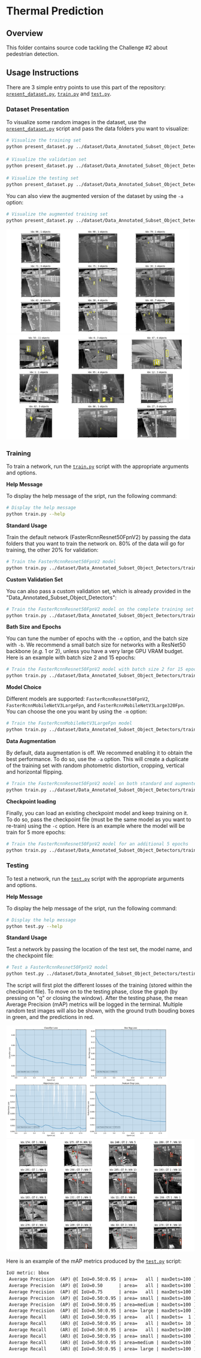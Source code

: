# Thermal Prediction

## Overview

This folder contains source code tackling the Challenge #2 about pedestrian detection.

## Usage Instructions

There are 3 simple entry points to use this part of the repository: 
[`present_dataset.py`](./present_dataset.py), [`train.py`](./train.py) and 
[`test.py`](./test.py).

### Dataset Presentation

To visualize some random images in the dataset, use the 
[`present_dataset.py`](./present_dataset.py) script and pass the data folders you want 
to visualize:

```bash
# Visualize the training set
python present_dataset.py ../dataset/Data_Annotated_Subset_Object_Detectors/training/Feb_Day ../dataset/Data_Annotated_Subset_Object_Detectors/training/Feb_Week/ ../dataset/Data_Annotated_Subset_Object_Detectors/training/Feb_Month/ ../dataset/Data_Annotated_Subset_Object_Detectors/training/Mar_Week/

# Visualize the validation set
python present_dataset.py ../dataset/Data_Annotated_Subset_Object_Detectors/validation

# Visualize the testing set
python present_dataset.py ../dataset/Data_Annotated_Subset_Object_Detectors/testing/Apr_Month ../dataset/Data_Annotated_Subset_Object_Detectors/testing/Aug_Month/ ../dataset/Data_Annotated_Subset_Object_Detectors/testing/Jan_Month/
```

You can also view the augmented version of the dataset by using the `-a` option:

```bash
# Visualize the augmented training set
python present_dataset.py ../dataset/Data_Annotated_Subset_Object_Detectors/training/Feb_Day ../dataset/Data_Annotated_Subset_Object_Detectors/training/Feb_Week/ ../dataset/Data_Annotated_Subset_Object_Detectors/training/Feb_Month/ ../dataset/Data_Annotated_Subset_Object_Detectors/training/Mar_Week/ -a
```

<p float="left">
    <img src="./doc/example_raw_dataset.png" height="280px" alt="Images from raw dataset">
    <img src="./doc/example_augmented_dataset.png" height="280px" alt="Images from augmented dataset">
</p>

### Training

To train a network, run the [`train.py`](./train.py) script with the appropriate 
arguments and options.

**Help Message**

To display the help message of the sript, run the following command:

```bash
# Display the help message
python train.py --help
```

**Standard Usage**

Train the default network (FasterRcnnResnet50FpnV2) by passing the data folders that you
want to train the network on. 80% of the data will go for training, the other 20% for 
validation:

```bash
# Train the FasterRcnnResnet50FpnV2 model
python train.py ../dataset/Data_Annotated_Subset_Object_Detectors/training/Feb_Day ../dataset/Data_Annotated_Subset_Object_Detectors/training/Feb_Week/ ../dataset/Data_Annotated_Subset_Object_Detectors/training/Feb_Month/ ../dataset/Data_Annotated_Subset_Object_Detectors/training/Mar_Week/
```

**Custom Validation Set**

You can also pass a custom validation set, which is already provided in the 
"Data_Annotated_Subset_Object_Detectors":

```bash
# Train the FasterRcnnResnet50FpnV2 model on the complete training set
python train.py ../dataset/Data_Annotated_Subset_Object_Detectors/training/Feb_Day ../dataset/Data_Annotated_Subset_Object_Detectors/training/Feb_Week/ ../dataset/Data_Annotated_Subset_Object_Detectors/training/Feb_Month/ ../dataset/Data_Annotated_Subset_Object_Detectors/training/Mar_Week/ -v ../dataset/Data_Annotated_Subset_Object_Detectors/validation/
```

**Bath Size and Epochs**

You can tune the number of epochs with the `-e` option, and the batch size with `-b`. We
recommend a small batch size for networks with a ResNet50 backbone (*e.g.* 1 or 2),
unless you have a very large GPU VRAM budget. Here is an example with batch size 2 and
15 epochs:

```bash
# Train the FasterRcnnResnet50FpnV2 model with batch size 2 for 15 epochs
python train.py ../dataset/Data_Annotated_Subset_Object_Detectors/training/Feb_Day ../dataset/Data_Annotated_Subset_Object_Detectors/training/Feb_Week/ ../dataset/Data_Annotated_Subset_Object_Detectors/training/Feb_Month/ ../dataset/Data_Annotated_Subset_Object_Detectors/training/Mar_Week/ -v ../dataset/Data_Annotated_Subset_Object_Detectors/validation/ -b 2 -e 15
```

**Model Choice**

Different models are supported: `FasterRcnnResnet50FpnV2`, 
`FasterRcnnMobileNetV3LargeFpn`, and `FasterRcnnMobileNetV3Large320Fpn`. You can choose
the one you want by using the `-m` option:

```bash
# Train the FasterRcnnMobileNetV3LargeFpn model
python train.py ../dataset/Data_Annotated_Subset_Object_Detectors/training/Feb_Day ../dataset/Data_Annotated_Subset_Object_Detectors/training/Feb_Week/ ../dataset/Data_Annotated_Subset_Object_Detectors/training/Feb_Month/ ../dataset/Data_Annotated_Subset_Object_Detectors/training/Mar_Week/ -v ../dataset/Data_Annotated_Subset_Object_Detectors/validation/ -m FasterRcnnMobileNetV3LargeFpn
```

**Data Augmentation**

By default, data augmentation is off. We recommed enabling it to obtain the best 
performance. To do so, use the `-a` option. This will create a duplicate of the training
set with random photometric distortion, cropping, vertical and horizontal flipping.

```bash
# Train the FasterRcnnResnet50FpnV2 model on both standard and augmented datasets
python train.py ../dataset/Data_Annotated_Subset_Object_Detectors/training/Feb_Day ../dataset/Data_Annotated_Subset_Object_Detectors/training/Feb_Week/ ../dataset/Data_Annotated_Subset_Object_Detectors/training/Feb_Month/ ../dataset/Data_Annotated_Subset_Object_Detectors/training/Mar_Week/ -v ../dataset/Data_Annotated_Subset_Object_Detectors/validation/ -a
```

**Checkpoint loading**

Finally, you can load an existing checkpoint model and keep training on it. To do so,
pass the checkpoint file (must be the same model as you want to re-train) using the `-c`
option. Here is an example where the model will be train for 5 more epochs:


```bash
# Train the FasterRcnnResnet50FpnV2 model for an additional 5 epochs
python train.py ../dataset/Data_Annotated_Subset_Object_Detectors/training/Feb_Day ../dataset/Data_Annotated_Subset_Object_Detectors/training/Feb_Week/ ../dataset/Data_Annotated_Subset_Object_Detectors/training/Feb_Month/ ../dataset/Data_Annotated_Subset_Object_Detectors/training/Mar_Week/ -v ../dataset/Data_Annotated_Subset_Object_Detectors/validation/ -c ./checkpoints/FasterRcnnResnet50FpnV2_epoch-9.pt -e 5
```

### Testing

To test a network, run the [`test.py`](./test.py) script with the appropriate 
arguments and options.

**Help Message**

To display the help message of the sript, run the following command:

```bash
# Display the help message
python test.py --help
```

**Standard Usage**

Test a network by passing the location of the test set, the model name, and the 
checkpoint file:

```bash
# Test a FasterRcnnResnet50FpnV2 model
python test.py ../dataset/Data_Annotated_Subset_Object_Detectors/testing/Apr_Month ../dataset/Data_Annotated_Subset_Object_Detectors/testing/Aug_Month/ ../dataset/Data_Annotated_Subset_Object_Detectors/testing/Jan_Month/ -m FasterRcnnResnet50FpnV2 -c ./checkpoints/FasterRcnnResnet50FpnV2_epoch-9.pt
```

The script will first plot the different losses of the training (stored within the 
checkpoint file). To move on to the testing phase, close the graph (by pressing on "q"
or closing the window). After the testing phase, the mean Average Precision (mAP) 
metrics will be logged in the terminal. Multiple random test images will also be shown,
with the ground truth bouding boxes in green, and the predictions in red.

<p float="left">
    <img src="./doc/example_loss_graph.png" height="300px" alt="Training loss graphs">
    <img src="./doc/example_test_images.png" height="300px" alt="Test images with predictions">
</p>


Here is an example of the mAP metrics produced by the [`test.py`](./test.py) script:
```txt
IoU metric: bbox
 Average Precision  (AP) @[ IoU=0.50:0.95 | area=   all | maxDets=100 ] = 0.352
 Average Precision  (AP) @[ IoU=0.50      | area=   all | maxDets=100 ] = 0.642
 Average Precision  (AP) @[ IoU=0.75      | area=   all | maxDets=100 ] = 0.348
 Average Precision  (AP) @[ IoU=0.50:0.95 | area= small | maxDets=100 ] = 0.337
 Average Precision  (AP) @[ IoU=0.50:0.95 | area=medium | maxDets=100 ] = 0.603
 Average Precision  (AP) @[ IoU=0.50:0.95 | area= large | maxDets=100 ] = -1.000
 Average Recall     (AR) @[ IoU=0.50:0.95 | area=   all | maxDets=  1 ] = 0.108
 Average Recall     (AR) @[ IoU=0.50:0.95 | area=   all | maxDets= 10 ] = 0.378
 Average Recall     (AR) @[ IoU=0.50:0.95 | area=   all | maxDets=100 ] = 0.408
 Average Recall     (AR) @[ IoU=0.50:0.95 | area= small | maxDets=100 ] = 0.396
 Average Recall     (AR) @[ IoU=0.50:0.95 | area=medium | maxDets=100 ] = 0.642
 Average Recall     (AR) @[ IoU=0.50:0.95 | area= large | maxDets=100 ] = -1.000
```
